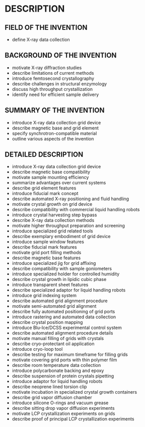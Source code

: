 # DESCRIPTION

## FIELD OF THE INVENTION

- define X-ray data collection

## BACKGROUND OF THE INVENTION

- motivate X-ray diffraction studies
- describe limitations of current methods
- introduce femtosecond crystallography
- describe challenges in structural enzymology
- discuss high throughput crystallization
- identify need for efficient sample delivery

## SUMMARY OF THE INVENTION

- introduce X-ray data collection grid device
- describe magnetic base and grid element
- specify synchrotron-compatible material
- outline various aspects of the invention

## DETAILED DESCRIPTION

- introduce X-ray data collection grid device
- describe magnetic base compatibility
- motivate sample mounting efficiency
- summarize advantages over current systems
- describe grid element features
- introduce fiducial mark concept
- describe automated X-ray positioning and fluid handling
- motivate crystal growth on grid device
- describe compatibility with commercial liquid handling robots
- introduce crystal harvesting step bypass
- describe X-ray data collection methods
- motivate higher throughput preparation and screening
- introduce specialized grid related tools
- describe exemplary embodiment of grid device
- introduce sample window features
- describe fiducial mark features
- motivate grid port filling methods
- describe magnetic base features
- introduce specialized jig for grid affixing
- describe compatibility with sample goniometers
- introduce specialized holder for controlled humidity
- describe crystal growth in lipidic cubic phase
- introduce transparent sheet features
- describe specialized adaptor for liquid handling robots
- introduce grid indexing system
- describe automated grid alignment procedure
- motivate semi-automated grid alignment
- describe fully automated positioning of grid ports
- introduce rastering and automated data collection
- describe crystal position mapping
- introduce Blu-Ice/DCSS experimental control system
- describe automated alignment procedure details
- motivate manual filling of grids with crystals
- describe cryo-protectant oil application
- introduce cryo-loop tool
- describe testing for maximum timeframe for filling grids
- motivate covering grid ports with thin polymer film
- describe room temperature data collection
- introduce polycarbonate backing and epoxy
- describe suspension of protein crystals pipetting
- introduce adaptor for liquid handling robots
- describe neoprene lined torsion clip
- motivate incubation in specialized crystal growth containers
- describe grid vapor diffusion chamber
- introduce silicone O-rings and vacuum grease
- describe sitting drop vapor diffusion experiments
- motivate LCP crystallization experiments on grids
- describe proof of principal LCP crystallization experiments

